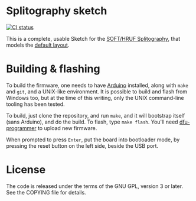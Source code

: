 <!-- -*- mode: markdown; fill-column: 8192 -*- -->

Splitography sketch
===================

[![CI status](https://ci.madhouse-project.org/api/badges/algernon/Splitography-Sketch/status.svg?branch=master)](https://ci.madhouse-project.org/algernon/Splitography-Sketch)

This is a complete, usable Sketch for the [SOFT/HRUF Splitography][splitography], that models the [default layout][splitography:default-layout].

 [splitography]: https://softhruf.love/collections/writers
 [splitography:default-layout]: https://github.com/sdothum/qmk_firmware/blob/d865c82efa19beb7cb593e7d3affb2311017833e/keyboards/splitography/keymaps/default/

<a id="building"></a>
# Building & flashing

To build the firmware, one needs to have [Arduino][arduino] installed, along with `make` and `git`, and a UNIX-like environment. It is possible to build and flash from Windows too, but at the time of this writing, only the UNIX command-line tooling has been tested.

 [arduino]: https://www.arduino.cc/

To build, just clone the repository, and run `make`, and it will bootstrap itself (sans Arduino), and do the build. To flash, type `make flash`. You'll need [dfu-programmer][dfu-programmer] to upload new firmware.

 [dfu-programmer]: https://dfu-programmer.github.io/

When prompted to press `Enter`, put the board into bootloader mode, by pressing the reset button on the left side, beside the USB port.

<a id="license"></a>
# License

The code is released under the terms of the GNU GPL, version 3 or later. See the
COPYING file for details.
